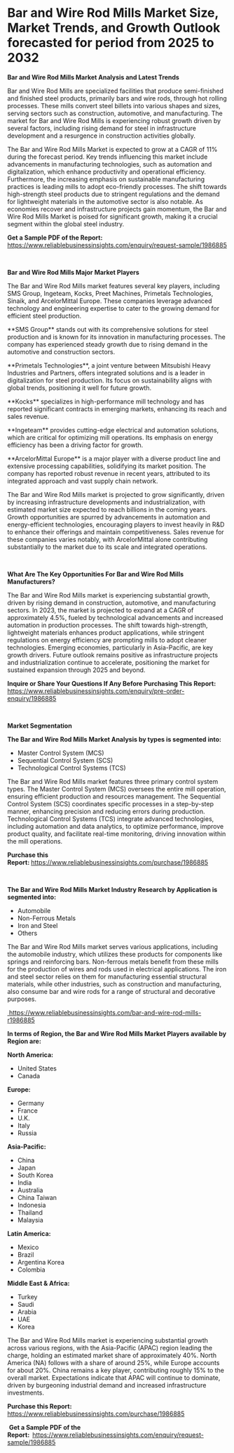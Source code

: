 <p><h1>Bar and Wire Rod Mills Market Size, Market Trends, and Growth Outlook forecasted for period from 2025 to 2032</h1></p><p><strong>Bar and Wire Rod Mills Market Analysis and Latest Trends</strong></p>
<p><p>Bar and Wire Rod Mills are specialized facilities that produce semi-finished and finished steel products, primarily bars and wire rods, through hot rolling processes. These mills convert steel billets into various shapes and sizes, serving sectors such as construction, automotive, and manufacturing. The market for Bar and Wire Rod Mills is experiencing robust growth driven by several factors, including rising demand for steel in infrastructure development and a resurgence in construction activities globally.</p><p>The Bar and Wire Rod Mills Market is expected to grow at a CAGR of 11% during the forecast period. Key trends influencing this market include advancements in manufacturing technologies, such as automation and digitalization, which enhance productivity and operational efficiency. Furthermore, the increasing emphasis on sustainable manufacturing practices is leading mills to adopt eco-friendly processes. The shift towards high-strength steel products due to stringent regulations and the demand for lightweight materials in the automotive sector is also notable. As economies recover and infrastructure projects gain momentum, the Bar and Wire Rod Mills Market is poised for significant growth, making it a crucial segment within the global steel industry.</p></p>
<p><strong>Get a Sample PDF of the Report:&nbsp;</strong> <a href="https://www.reliablebusinessinsights.com/enquiry/request-sample/1986885?utm_campaign=62&utm_medium=2&utm_source=Github&utm_content=ia&utm_term=16042025&utm_id=bar-and-wire-rod-mills">https://www.reliablebusinessinsights.com/enquiry/request-sample/1986885</a></p>
<p>&nbsp;</p>
<p><strong>Bar and Wire Rod Mills Major Market Players</strong></p>
<p><p>The Bar and Wire Rod Mills market features several key players, including SMS Group, Ingeteam, Kocks, Preet Machines, Primetals Technologies, Sinaik, and ArcelorMittal Europe. These companies leverage advanced technology and engineering expertise to cater to the growing demand for efficient steel production.</p><p>**SMS Group** stands out with its comprehensive solutions for steel production and is known for its innovation in manufacturing processes. The company has experienced steady growth due to rising demand in the automotive and construction sectors. </p><p>**Primetals Technologies**, a joint venture between Mitsubishi Heavy Industries and Partners, offers integrated solutions and is a leader in digitalization for steel production. Its focus on sustainability aligns with global trends, positioning it well for future growth. </p><p>**Kocks** specializes in high-performance mill technology and has reported significant contracts in emerging markets, enhancing its reach and sales revenue. </p><p>**Ingeteam** provides cutting-edge electrical and automation solutions, which are critical for optimizing mill operations. Its emphasis on energy efficiency has been a driving factor for growth.</p><p>**ArcelorMittal Europe** is a major player with a diverse product line and extensive processing capabilities, solidifying its market position. The company has reported robust revenue in recent years, attributed to its integrated approach and vast supply chain network.</p><p>The Bar and Wire Rod Mills market is projected to grow significantly, driven by increasing infrastructure developments and industrialization, with estimated market size expected to reach billions in the coming years. Growth opportunities are spurred by advancements in automation and energy-efficient technologies, encouraging players to invest heavily in R&D to enhance their offerings and maintain competitiveness. Sales revenue for these companies varies notably, with ArcelorMittal alone contributing substantially to the market due to its scale and integrated operations.</p></p>
<p>&nbsp;</p>
<p><strong>What Are The Key Opportunities For Bar and Wire Rod Mills Manufacturers?</strong></p>
<p><p>The Bar and Wire Rod Mills market is experiencing substantial growth, driven by rising demand in construction, automotive, and manufacturing sectors. In 2023, the market is projected to expand at a CAGR of approximately 4.5%, fueled by technological advancements and increased automation in production processes. The shift towards high-strength, lightweight materials enhances product applications, while stringent regulations on energy efficiency are prompting mills to adopt cleaner technologies. Emerging economies, particularly in Asia-Pacific, are key growth drivers. Future outlook remains positive as infrastructure projects and industrialization continue to accelerate, positioning the market for sustained expansion through 2025 and beyond.</p></p>
<p><strong>Inquire or Share Your Questions If Any Before Purchasing This Report:</strong> <a href="https://www.reliablebusinessinsights.com/enquiry/pre-order-enquiry/1986885?utm_campaign=62&utm_medium=2&utm_source=Github&utm_content=ia&utm_term=16042025&utm_id=bar-and-wire-rod-mills">https://www.reliablebusinessinsights.com/enquiry/pre-order-enquiry/1986885</a></p>
<p>&nbsp;</p>
<p><strong>Market Segmentation</strong></p>
<p><strong>The Bar and Wire Rod Mills Market Analysis by types is segmented into:</strong></p>
<p><ul><li>Master Control System (MCS)</li><li>Sequential Control System (SCS)</li><li>Technological Control Systems (TCS)</li></ul></p>
<p><p>The Bar and Wire Rod Mills market features three primary control system types. The Master Control System (MCS) oversees the entire mill operation, ensuring efficient production and resources management. The Sequential Control System (SCS) coordinates specific processes in a step-by-step manner, enhancing precision and reducing errors during production. Technological Control Systems (TCS) integrate advanced technologies, including automation and data analytics, to optimize performance, improve product quality, and facilitate real-time monitoring, driving innovation within the mill operations.</p></p>
<p><strong>Purchase this Report:&nbsp;</strong><a href="https://www.reliablebusinessinsights.com/purchase/1986885?utm_campaign=62&utm_medium=2&utm_source=Github&utm_content=ia&utm_term=16042025&utm_id=bar-and-wire-rod-mills">https://www.reliablebusinessinsights.com/purchase/1986885</a></p>
<p>&nbsp;</p>
<p><strong>The Bar and Wire Rod Mills Market Industry Research by Application is segmented into:</strong></p>
<p><ul><li>Automobile</li><li>Non-Ferrous Metals</li><li>Iron and Steel</li><li>Others</li></ul></p>
<p><p>The Bar and Wire Rod Mills market serves various applications, including the automobile industry, which utilizes these products for components like springs and reinforcing bars. Non-ferrous metals benefit from these mills for the production of wires and rods used in electrical applications. The iron and steel sector relies on them for manufacturing essential structural materials, while other industries, such as construction and manufacturing, also consume bar and wire rods for a range of structural and decorative purposes.</p></p>
<p><a href="https://www.reliablebusinessinsights.com/bar-and-wire-rod-mills-r1986885?utm_campaign=62&utm_medium=2&utm_source=Github&utm_content=ia&utm_term=16042025&utm_id=bar-and-wire-rod-mills">&nbsp;https://www.reliablebusinessinsights.com/bar-and-wire-rod-mills-r1986885</a></p>
<p><strong>In terms of Region, the Bar and Wire Rod Mills Market Players available by Region are:</strong></p>
<p>
    <p> <strong> North America: </strong>
        <ul>
            <li>United States</li>
            <li>Canada</li>
        </ul>
        </p> 
    <p> <strong> Europe: </strong>
        <ul>
            <li>Germany</li>
            <li>France</li>
            <li>U.K.</li>
            <li>Italy</li>
            <li>Russia</li>
        </ul>
        </p> 
    <p> <strong> Asia-Pacific: </strong>
        <ul>
            <li>China</li>
            <li>Japan</li>
            <li>South Korea</li>
            <li>India</li>
            <li>Australia</li>
            <li>China Taiwan</li>
            <li>Indonesia</li>
            <li>Thailand</li>
            <li>Malaysia</li>
        </ul>
        </p> 
    <p> <strong> Latin America: </strong>
        <ul>
            <li>Mexico</li>
            <li>Brazil</li>
            <li>Argentina Korea</li>
            <li>Colombia</li>
        </ul>
        </p> 
    <p> <strong> Middle East & Africa: </strong>
        <ul>
            <li>Turkey</li>
            <li>Saudi</li>
            <li>Arabia</li>
            <li>UAE</li>
            <li>Korea</li>
        </ul>
    </p>
    </p>
<p><p>The Bar and Wire Rod Mills market is experiencing substantial growth across various regions, with the Asia-Pacific (APAC) region leading the charge, holding an estimated market share of approximately 40%. North America (NA) follows with a share of around 25%, while Europe accounts for about 20%. China remains a key player, contributing roughly 15% to the overall market. Expectations indicate that APAC will continue to dominate, driven by burgeoning industrial demand and increased infrastructure investments.</p></p>
<p><strong>Purchase this Report: </strong><a href="https://www.reliablebusinessinsights.com/purchase/1986885?utm_campaign=62&utm_medium=2&utm_source=Github&utm_content=ia&utm_term=16042025&utm_id=bar-and-wire-rod-mills">https://www.reliablebusinessinsights.com/purchase/1986885</a></p>
<p>&nbsp;<strong>Get a Sample PDF of the Report:&nbsp;&nbsp;</strong><a href="https://www.reliablebusinessinsights.com/enquiry/request-sample/1986885?utm_campaign=62&utm_medium=2&utm_source=Github&utm_content=ia&utm_term=16042025&utm_id=bar-and-wire-rod-mills">https://www.reliablebusinessinsights.com/enquiry/request-sample/1986885</a></p>
<p><strong></strong></p>
<p><p></p><p></p><p></p></p>